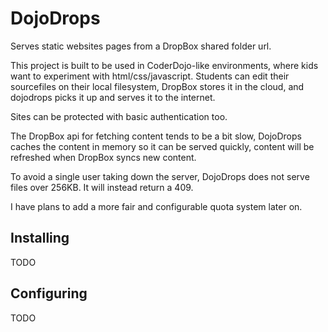 # DojoDrops
Serves static websites pages from a DropBox shared folder url.

This project is built to be used in CoderDojo-like environments, where kids want to experiment with html/css/javascript.
Students can edit their sourcefiles on their local filesystem, DropBox stores it in the cloud, and dojodrops picks it up and serves it to the internet.

Sites can be protected with basic authentication too.

The DropBox api for fetching content tends to be a bit slow, DojoDrops caches the content in memory so it can be served quickly, content will be refreshed when DropBox syncs new content.

To avoid a single user taking down the server, DojoDrops does not serve files over 256KB. It will instead return a 409.

I have plans to add a more fair and configurable quota system later on. 

## Installing

TODO

## Configuring

TODO




